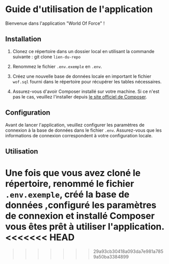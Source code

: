 # Guide d'utilisation de l'application

Bienvenue dans l'application "World Of Force" !

## Installation

1. Clonez ce répertoire dans un dossier local en utilisant la commande suivante : git clone `lien-du-repo`

2. Renommez le fichier `.env.exemple` en `.env`.

3. Créez une nouvelle base de données locale en important le fichier `wof.sql` fourni dans le répertoire pour récupérer les tables nécessaires.

4. Assurez-vous d'avoir Composer installé sur votre machine. Si ce n'est pas le cas, veuillez l'installer depuis [le site officiel de Composer](https://getcomposer.org/).

## Configuration

Avant de lancer l'application, veuillez configurer les paramètres de connexion à la base de données dans le fichier `.env`. Assurez-vous que les informations de connexion correspondent à votre configuration locale.

## Utilisation

Une fois que vous avez cloné le répertoire, renommé le fichier `.env.exemple`, créé la base de données ,configuré les paramètres de connexion et installé Composer vous êtes prêt à utiliser l'application.
<<<<<<< HEAD
=======

>>>>>>> 29a93cb30418a093da7e981a7859a50ba3384899
